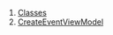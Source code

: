 1.  [Classes](view_model_after_auth_view_models_event_view_models_create_event_view_model/#classes)
2.  [CreateEventViewModel](view_model_after_auth_view_models_event_view_models_create_event_view_model/CreateEventViewModel-class.html)
